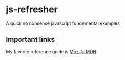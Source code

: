 # js-refresher
A quick no nonsense javascript fundemental examples

## Important links
My favorite reference guide is [Mozilla MDN](https://developer.mozilla.org/en-US/docs/Learn/JavaScript).
